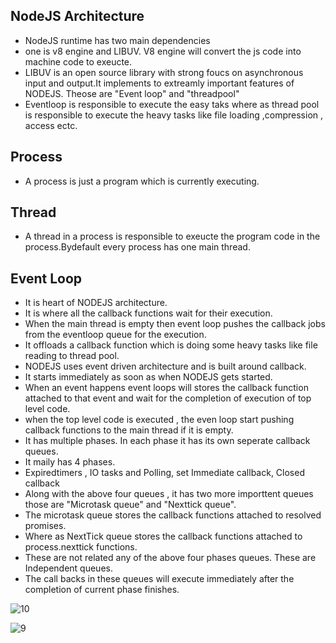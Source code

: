 ## NodeJS Architecture
- NodeJS runtime has two main dependencies
- one is v8 engine and LIBUV. V8 engine will convert the js code into machine code to exeucte.
- LIBUV is an open source library with strong foucs on asynchronous input and output.It implements to extreamly important features of NODEJS. Theose are "Event loop" and "threadpool"
- Eventloop is responsible to execute the easy taks where as thread pool is responsible to execute the heavy tasks like file loading ,compression , access ectc.
## Process
- A process is just a program which is currently executing.
## Thread
 - A thread in a process is responsible to exeucte the program code in the process.Bydefault every process has one main thread.
## Event Loop
- It is heart of NODEJS architecture.
- It is where all the callback functions wait for their execution.
- When the main thread is empty then event loop pushes the callback jobs from the eventloop queue for the execution.
- It offloads a callback function which is doing some heavy tasks like file reading to thread pool.
- NODEJS uses event driven architecture and is built around callback.
- It starts immediately as soon as  when NODEJS gets started.
- When an event happens event loops will stores the callback function attached to that event and wait for the completion of execution of top level code.
- when the top level code is executed , the even loop start pushing callback functions to the main thread if it is empty.
- It has multiple phases. In each phase it has its own seperate callback queues.
- It maily has 4 phases.
- Expiredtimers , IO tasks and Polling, set Immediate callback, Closed callback
- Along with the above four queues , it has two more importtent queues those are "Microtask queue" and "Nexttick queue".
- The microtask queue stores the callback functions attached to  resolved promises.
- Where as NextTick queue stores the callback functions attached to process.nexttick functions.
- These are not related any of the above four phases queues. These are Independent queues.
- The call backs in these queues will execute immediately after the completion of current phase finishes.
  
![10](https://github.com/NaliniThondapu/angular_practicee/assets/36626668/fe6febdf-5690-420f-9f4a-8efdf15a784f)

  
![9](https://github.com/NaliniThondapu/angular_practicee/assets/36626668/fa3c35bb-4773-450e-ad13-59a6c8324c48)


